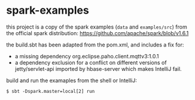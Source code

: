 # spark-examples

this project is a copy of the spark examples (`data` and `examples/src`) from the official spark distribution:
https://github.com/apache/spark/blob/v1.6.1

the build.sbt has been adapted from the pom.xml, and includes a fix for:
- a missing dependency org.eclipse.paho.client.mqttv3:1.0.1
- a dependency exclusion for a conflict on different versions of jetty/servlet-api imported by hbase-server which makes IntelliJ fail.

build and run the examaples from the shell or IntelliJ:

```$ sbt -Dspark.master=local[2] run```

